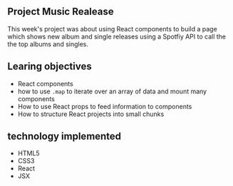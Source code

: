 ## Project Music Realease 

This week's project was about using React components to build a page which shows new album and single releases using a Spotfiy API to call the the top albums and singles.

## Learing objectives

* React components
* how to use `.map` to iterate over an array of data and mount many components
* How to use React props to feed information to components
* How to structure React projects into small chunks

## technology implemented
* HTML5
* CSS3
* React
* JSX
